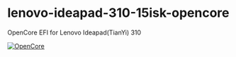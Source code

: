 # lenovo-ideapad-310-15isk-opencore
OpenCore EFI for Lenovo Ideapad(TianYi) 310


[![OpenCore](https://img.shields.io/badge/OpenCore-0.9.9-blue.svg)](https://github.com/acidanthera/OpenCorePkg)

